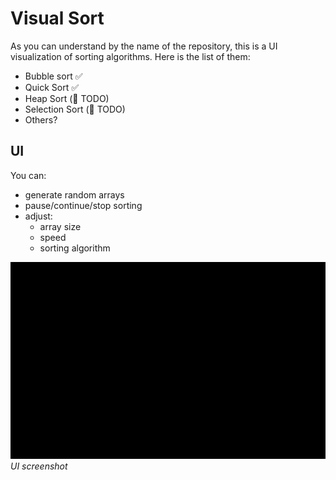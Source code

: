 # Visual Sort

As you can understand by the name of the repository, this is a UI visualization of sorting algorithms. Here is the list of them:
- Bubble sort ✅
- Quick Sort ✅
- Heap Sort (📝 TODO)
- Selection Sort (📝 TODO)
- Others?


## UI
You can:
- generate random arrays
- pause/continue/stop sorting
- adjust:
    - array size
    - speed
    - sorting algorithm

![Visual Sort UI](/assets/visual_sort.gif)
*UI screenshot*